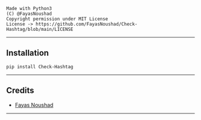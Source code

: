 ```
Made with Python3
(C) @FayasNoushad
Copyright permission under MIT License
License -> https://github.com/FayasNoushad/Check-Hashtag/blob/main/LICENSE
```

---

## Installation

```
pip install Check-Hashtag
```

---

## Credits

- [Fayas Noushad](https://github.com/FayasNoushad)

---
